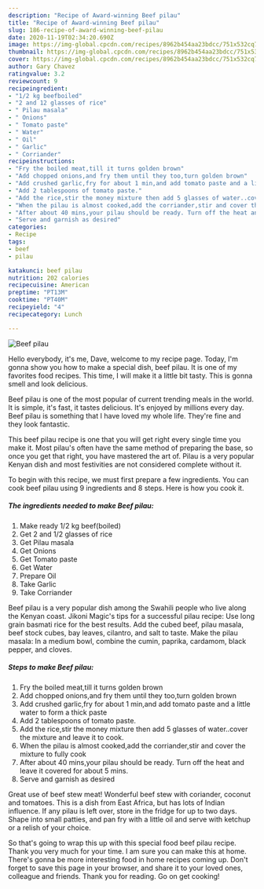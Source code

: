 ```yaml
---
description: "Recipe of Award-winning Beef pilau"
title: "Recipe of Award-winning Beef pilau"
slug: 186-recipe-of-award-winning-beef-pilau
date: 2020-11-19T02:34:20.690Z
image: https://img-global.cpcdn.com/recipes/8962b454aa23bdcc/751x532cq70/beef-pilau-recipe-main-photo.jpg
thumbnail: https://img-global.cpcdn.com/recipes/8962b454aa23bdcc/751x532cq70/beef-pilau-recipe-main-photo.jpg
cover: https://img-global.cpcdn.com/recipes/8962b454aa23bdcc/751x532cq70/beef-pilau-recipe-main-photo.jpg
author: Gary Chavez
ratingvalue: 3.2
reviewcount: 9
recipeingredient:
- "1/2 kg beefboiled"
- "2 and 12 glasses of rice"
- " Pilau masala"
- " Onions"
- " Tomato paste"
- " Water"
- " Oil"
- " Garlic"
- " Corriander"
recipeinstructions:
- "Fry the boiled meat,till it turns golden brown"
- "Add chopped onions,and fry them until they too,turn golden brown"
- "Add crushed garlic,fry for about 1 min,and add tomato paste and a little water to form a thick paste"
- "Add 2 tablespoons of tomato paste."
- "Add the rice,stir the money mixture then add 5 glasses of water..cover the mixture and leave it to cook."
- "When the pilau is almost cooked,add the corriander,stir and cover the mixture to fully cook"
- "After about 40 mins,your pilau should be ready. Turn off the heat and leave it covered for about 5 mins."
- "Serve and garnish as desired"
categories:
- Recipe
tags:
- beef
- pilau

katakunci: beef pilau 
nutrition: 202 calories
recipecuisine: American
preptime: "PT13M"
cooktime: "PT40M"
recipeyield: "4"
recipecategory: Lunch

---
```



![Beef pilau](https://img-global.cpcdn.com/recipes/8962b454aa23bdcc/751x532cq70/beef-pilau-recipe-main-photo.jpg)

Hello everybody, it's me, Dave, welcome to my recipe page. Today, I'm gonna show you how to make a special dish, beef pilau. It is one of my favorites food recipes. This time, I will make it a little bit tasty. This is gonna smell and look delicious.

Beef pilau is one of the most popular of current trending meals in the world. It is simple, it's fast, it tastes delicious. It's enjoyed by millions every day. Beef pilau is something that I have loved my whole life. They're fine and they look fantastic.

This beef pilau recipe is one that you will get right every single time you make it. Most pilau&#39;s often have the same method of preparing the base, so once you get that right, you have mastered the art of. Pilau is a very popular Kenyan dish and most festivities are not considered complete without it.


To begin with this recipe, we must first prepare a few ingredients. You can cook beef pilau using 9 ingredients and 8 steps. Here is how you cook it.

<!--inarticleads1-->

##### The ingredients needed to make Beef pilau:

1. Make ready 1/2 kg beef(boiled)
1. Get 2 and 1/2 glasses of rice
1. Get  Pilau masala
1. Get  Onions
1. Get  Tomato paste
1. Get  Water
1. Prepare  Oil
1. Take  Garlic
1. Take  Corriander


Beef pilau is a very popular dish among the Swahili people who live along the Kenyan coast. Jikoni Magic&#39;s tips for a successful pilau recipe: Use long grain basmati rice for the best results. Add the cubed beef, pilau masala, beef stock cubes, bay leaves, cilantro, and salt to taste. Make the pilau masala: In a medium bowl, combine the cumin, paprika, cardamom, black pepper, and cloves. 

<!--inarticleads2-->

##### Steps to make Beef pilau:

1. Fry the boiled meat,till it turns golden brown
1. Add chopped onions,and fry them until they too,turn golden brown
1. Add crushed garlic,fry for about 1 min,and add tomato paste and a little water to form a thick paste
1. Add 2 tablespoons of tomato paste.
1. Add the rice,stir the money mixture then add 5 glasses of water..cover the mixture and leave it to cook.
1. When the pilau is almost cooked,add the corriander,stir and cover the mixture to fully cook
1. After about 40 mins,your pilau should be ready. Turn off the heat and leave it covered for about 5 mins.
1. Serve and garnish as desired


Great use of beef stew meat! Wonderful beef stew with coriander, coconut and tomatoes. This is a dish from East Africa, but has lots of Indian influence. If any pilau is left over, store in the fridge for up to two days. Shape into small patties, and pan fry with a little oil and serve with ketchup or a relish of your choice. 

So that's going to wrap this up with this special food beef pilau recipe. Thank you very much for your time. I am sure you can make this at home. There's gonna be more interesting food in home recipes coming up. Don't forget to save this page in your browser, and share it to your loved ones, colleague and friends. Thank you for reading. Go on get cooking!
